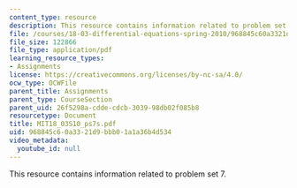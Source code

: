 ```yaml
---
content_type: resource
description: This resource contains information related to problem set 7.
file: /courses/18-03-differential-equations-spring-2010/968845c60a3321d9bbb01a1a36b4d534_MIT18_03S10_ps7s.pdf
file_size: 122866
file_type: application/pdf
learning_resource_types:
- Assignments
license: https://creativecommons.org/licenses/by-nc-sa/4.0/
ocw_type: OCWFile
parent_title: Assignments
parent_type: CourseSection
parent_uid: 26f5298a-cdde-cdcb-3039-98db02f085b8
resourcetype: Document
title: MIT18_03S10_ps7s.pdf
uid: 968845c6-0a33-21d9-bbb0-1a1a36b4d534
video_metadata:
  youtube_id: null
---
```

This resource contains information related to problem set 7.